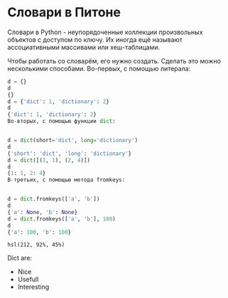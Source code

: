# Словари в Питоне

Словари в Python - неупорядоченные коллекции произвольных объектов с доступом по ключу. Их иногда ещё называют ассоциативными массивами или хеш-таблицами.

Чтобы работать со словарём, его нужно создать. Сделать это можно несколькими способами. Во-первых, с помощью литерала:

```python
d = {}
d
{}
d = {'dict': 1, 'dictionary': 2}
d
{'dict': 1, 'dictionary': 2}
Во-вторых, с помощью функции dict:


d = dict(short='dict', long='dictionary')
d
{'short': 'dict', 'long': 'dictionary'}
d = dict([(1, 1), (2, 4)])
d
{1: 1, 2: 4}
В-третьих, с помощью метода fromkeys:


d = dict.fromkeys(['a', 'b'])
d
{'a': None, 'b': None}
d = dict.fromkeys(['a', 'b'], 100)
d
{'a': 100, 'b': 100}
```
`hsl(212, 92%, 45%)`

Dict are:
- Nice
- Usefull 
- Interesting
